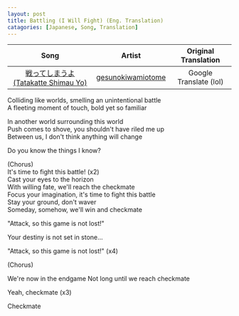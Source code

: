 ```yaml
---
layout: post
title: Battling (I Will Fight) (Eng. Translation)
catagories: [Japanese, Song, Translation]
---
```


| Song | Artist | Original Translation |
| :--: | :----: | :------------------: |
| [戦ってしまうよ (Tatakatte Shimau Yo)](https://www.youtube.com/watch?v=UJdNqxOykw8) | [gesunokiwamiotome](https://www.youtube.com/channel/UC0pHUMEOtul5NlaT-Rt-34w) | Google Translate (lol) |

Colliding like worlds, smelling an unintentional battle\
A fleeting moment of touch, bold yet so familiar

In another world surrounding this world\
Push comes to shove, you shouldn't have riled me up\
Between us, I don't think anything will change

Do you know the things I know?

(Chorus)\
It's time to fight this battle! (x2)\
Cast your eyes to the horizon\
With willing fate, we'll reach the checkmate\
Focus your imagination, it's time to fight this battle\
Stay your ground, don't waver\
Someday, somehow, we'll win and checkmate

"Attack, so this game is not lost!"

Your destiny is not set in stone...

"Attack, so this game is not lost!" (x4)

(Chorus)

We're now in the endgame
Not long until we reach checkmate

Yeah, checkmate (x3)

Checkmate
